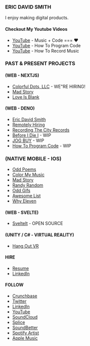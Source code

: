 ### ERIC DAVID SMITH

<!-- ![Erictherobot's GitHub activity graph](https://activity-graph.herokuapp.com/graph?username=erictherobot&hide_border=true&theme=redical)


[![Erictherobot's GitHub stats](https://github-readme-stats.vercel.app/api?username=erictherobot&show_icons=true&theme=radical_)](https://github.com/anuraghazra/github-readme-stats) 

![Erictherobot's github stats](https://github-readme-stats.vercel.app/api/top-langs/?username=erictherobot&theme=radical_&layout=compact)

<img src="https://github-readme-streak-stats.herokuapp.com/?user=erictherobot"></img> -->

I enjoy making digital products. 

#### Checkout My Youtube Videos

- [YouTube](https://www.youtube.com/ericdavidsmith) - Music + Code === ❤️
- [YouTube](https://www.youtube.com/c/howtoprogramcode) - How To Program Code
- [YouTube](https://www.youtube.com/c/howtorecordmusic) - How To Record Music

### PAST & PRESENT PROJECTS

#### (WEB - NEXTJS)
- [Colorful Dots, LLC](http://colorfuldots.com) - WE"RE HIRING! 
- [Mad Story](http://madstory.com)
- [Love Is Blank](http://loveisblank.com)

#### (WEB - DENO)
- [Eric David Smith](http://ericdavidsmith.com)
- [Remotely Hiring](http://remotelyhiring.com)
- [Recording The City Records](https://recordingthecity.com)
- [Before I Die I](https://beforeidiei.com) - WIP
- [JOG BUY](https://jogbuy.com) - WIP
- [How To Program Code](https://howtoprogramcode.com) - WIP

### (NATIVE MOBILE - IOS) 
- [Odd Poems](https://apps.apple.com/us/app/odd-poems/id1419205545)
- [Color My Music](https://apps.apple.com/us/app/color-my-music/id1330987072)
- [Mad Story](https://apps.apple.com/us/app/mad-story/id1433966606)
- [Randy Random](https://apps.apple.com/us/app/randy-random/id1291800782)
- [Odd Gifs](https://apps.apple.com/us/app/odd-gifs/id1422519130)
- [Awesome List](https://apps.apple.com/us/app/awesome-list/id1318781522)
- [Why Eleven](https://apps.apple.com/us/app/whyeleven/id1234009359)

#### (WEB - SVELTE)
- [SvelteIt](http://docs.svelteit.dev) - OPEN SOURCE

#### (UNITY / C# - VIRTUAL REALITY)
- [Hang Out VR](https://sidequestvr.com/app/1391)

#### HIRE
- [Resume](https://colorfuldots.s3.amazonaws.com/eric-david-smith/eric-david-smith-resume-2020.pdf)
- [LinkedIn](https://linkedin.com/in/erictherobot)

#### FOLLOW
- [Crunchbase](https://www.crunchbase.com/person/eric-david-smith)
- [Twitter](https://twitter.com/erictherobot)
- [LinkedIn](https://linkedin.com/in/erictherobot)
- [YouTube](https://www.youtube.com/c/EricDavidSmith?sub_confirmation=1)
- [SoundCloud](https://soundcloud.com/erictherobot)
- [Splice](https://splice.com/erictherobot)
- [SoundBetter](https://soundbetter.com/profiles/16640-eric-david-smith)
- [Spotify Artist](https://open.spotify.com/artist/29ICzY0EqMgWD1icKgrnjh)
- [Apple Music](https://music.apple.com/us/artist/eric-david-smith/1540321498)

